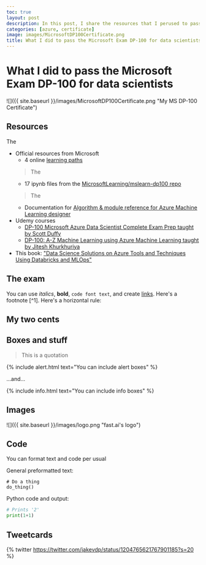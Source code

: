 ```yaml
---
toc: true
layout: post
description: In this post, I share the resources that I perused to pass the Microsoft Exam DP-100: Designing and Implementing a Data Science Solution on Azure.  
categories: [azure, certificate]
image: images/MicrosoftDP100Certificate.png
title: What I did to pass the Microsoft Exam DP-100 for data scientists
---
```

# What I did to pass the Microsoft Exam DP-100 for data scientists
![]({{ site.baseurl }}/images/MicrosoftDP100Certificate.png "My MS DP-100 Certificate")

## Resources

The
- Official resources from Microsoft
  - 4 online [learning paths](https://docs.microsoft.com/en-us/learn/certifications/exams/dp-100?tab=tab-learning-paths)
  > The
  - 17 ipynb files from the [MicrosoftLearning/mslearn-dp100 repo](https://github.com/MicrosoftLearning/mslearn-dp100)
  > The 
  - Documentation for [Algorithm & module reference for Azure Machine Learning designer](https://docs.microsoft.com/en-us/azure/machine-learning/algorithm-module-reference/module-reference)
- Udemy courses
  - [DP-100 Microsoft Azure Data Scientist Complete Exam Prep taught by Scott Duffy](https://www.udemy.com/course/dp100-azure/) 
  - [DP-100: A-Z Machine Learning using Azure Machine Learning taught by Jitesh Khurkhuriya](https://www.udemy.com/course/machine-learning-using-azureml/) 
- This book: ["Data Science Solutions on Azure Tools and Techniques Using Databricks and MLOps"](https://www.apress.com/gp/book/9781484264041)

## The exam

You can use *italics*, **bold**, `code font text`, and create [links](https://www.markdownguide.org/cheat-sheet/). Here's a footnote [^1]. Here's a horizontal rule:

## My two cents


## Boxes and stuff

> This is a quotation

{% include alert.html text="You can include alert boxes" %}

...and...

{% include info.html text="You can include info boxes" %}

## Images

![]({{ site.baseurl }}/images/logo.png "fast.ai's logo")

## Code

You can format text and code per usual 

General preformatted text:

    # Do a thing
    do_thing()

Python code and output:

```python
# Prints '2'
print(1+1)
```



## Tweetcards

{% twitter https://twitter.com/jakevdp/status/1204765621767901185?s=20 %}


